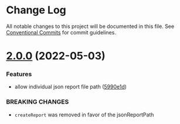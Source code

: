 # Change Log

All notable changes to this project will be documented in this file.
See [Conventional Commits](https://conventionalcommits.org) for commit guidelines.

# [2.0.0](https://github.com/sholzmayer/jest-performance-reporter/compare/@jest-performance-reporter/core@1.0.8...@jest-performance-reporter/core@2.0.0) (2022-05-03)


### Features

* allow individual json report file path ([5990e1d](https://github.com/sholzmayer/jest-performance-reporter/commit/5990e1dcf6ce98da4866a8d09c6c8dc2b9e9e387))


### BREAKING CHANGES

* `createReport` was removed in favor of the jsonReportPath
